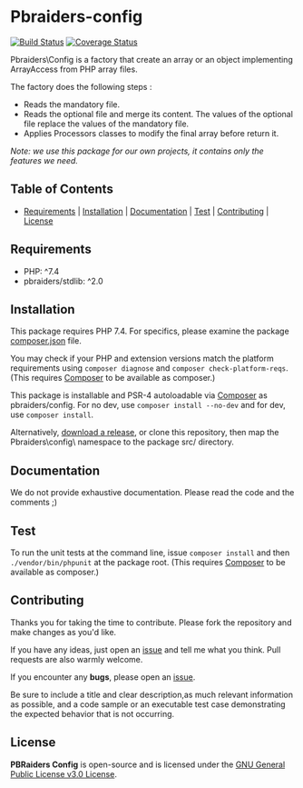 # Pbraiders-config

[![Build Status](https://travis-ci.com/pbraiders/config.svg?branch=master)](https://travis-ci.com/pbraiders/config)
[![Coverage Status](https://coveralls.io/repos/github/pbraiders/config/badge.svg?branch=master)](https://coveralls.io/github/pbraiders/config?branch=master)

Pbraiders\Config is a factory that create an array or an object implementing ArrayAccess from PHP array files.

The factory does the following steps :

- Reads the mandatory file.
- Reads the optional file and merge its content. The values of the optional file replace the values of the mandatory file.
- Applies Processors classes to modify the final array before return it.

_Note: we use this package for our own projects, it contains only the features we need._

## Table of Contents

- [Requirements](#requirements) | [Installation](#installation) | [Documentation](#documentation) | [Test](#test) | [Contributing](#contributing) | [License](#license)

## Requirements

- PHP: ^7.4
- pbraiders/stdlib: ^2.0

## Installation

This package requires PHP 7.4. For specifics, please examine the package [composer.json](https://github.com/pbraiders/config/blob/master/composer.json) file.

You may check if your PHP and extension versions match the platform requirements using `composer diagnose` and `composer check-platform-reqs`. (This requires [Composer](https://getcomposer.org/) to be available as composer.)

This package is installable and PSR-4 autoloadable via [Composer](https://getcomposer.org/) as pbraiders/config. For no dev, use `composer install --no-dev` and for dev, use `composer install`.

Alternatively, [download a release](https://github.com/pbraiders/config/releases), or clone this repository, then map the Pbraiders\config\ namespace to the package src/ directory.

## Documentation

We do not provide exhaustive documentation. Please read the code and the comments ;)

## Test

To run the unit tests at the command line, issue `composer install` and then `./vendor/bin/phpunit` at the package root. (This requires [Composer](https://getcomposer.org/) to be available as composer.)

## Contributing

Thanks you for taking the time to contribute. Please fork the repository and make changes as you'd like.

If you have any ideas, just open an [issue](https://github.com/pbraiders/config/issues) and tell me what you think. Pull requests are also warmly welcome.

If you encounter any **bugs**, please open an [issue](https://github.com/pbraiders/config/issues).

Be sure to include a title and clear description,as much relevant information as possible, and a code sample or an executable test case demonstrating the expected behavior that is not occurring.

## License

**PBRaiders Config** is open-source and is licensed under the [GNU General Public License v3.0 License](https://github.com/pbraiders/config/blob/master/LICENSE).
